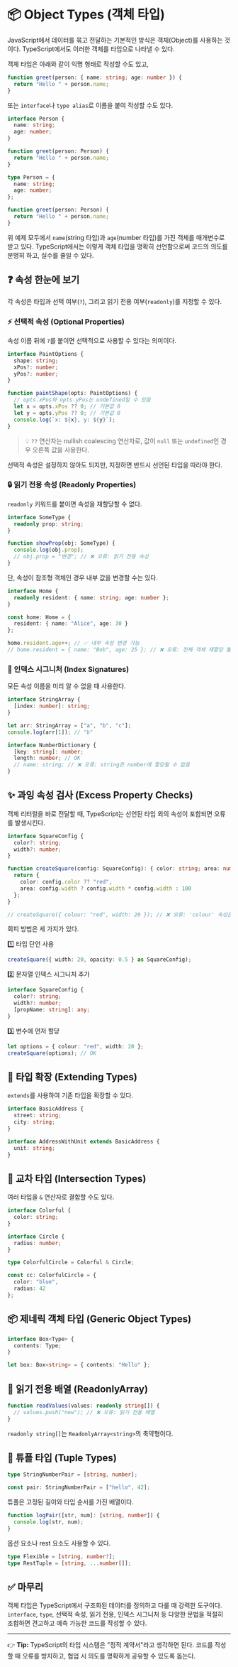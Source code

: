 
# 📦 Object Types (객체 타입)

JavaScript에서 데이터를 묶고 전달하는 기본적인 방식은 객체(Object)를 사용하는 것이다. TypeScript에서도 이러한 객체를 타입으로 나타낼 수 있다.

객체 타입은 아래와 같이 익명 형태로 작성할 수도 있고,

```ts
function greet(person: { name: string; age: number }) {
  return "Hello " + person.name;
}
```

또는 `interface`나 `type alias`로 이름을 붙여 작성할 수도 있다.

```ts
interface Person {
  name: string;
  age: number;
}

function greet(person: Person) {
  return "Hello " + person.name;
}
```

```ts
type Person = {
  name: string;
  age: number;
};

function greet(person: Person) {
  return "Hello " + person.name;
}
```

위 예제 모두에서 `name`(string 타입)과 `age`(number 타입)를 가진 객체를 매개변수로 받고 있다. TypeScript에서는 이렇게 객체 타입을 명확히 선언함으로써 코드의 의도를 분명히 하고, 실수를 줄일 수 있다.

## ❓ 속성 한눈에 보기

각 속성은 타입과 선택 여부(`?`), 그리고 읽기 전용 여부(`readonly`)를 지정할 수 있다.

### ⚡ 선택적 속성 (Optional Properties)

속성 이름 뒤에 `?`를 붙이면 선택적으로 사용할 수 있다는 의미이다.

```ts
interface PaintOptions {
  shape: string;
  xPos?: number;
  yPos?: number;
}

function paintShape(opts: PaintOptions) {
  // opts.xPos와 opts.yPos는 undefined일 수 있음
  let x = opts.xPos ?? 0; // 기본값 0
  let y = opts.yPos ?? 0; // 기본값 0
  console.log(`x: ${x}, y: ${y}`);
}
```

> 💡 `??` 연산자는 nullish coalescing 연산자로, 값이 `null` 또는 `undefined`인 경우 오른쪽 값을 사용한다.

선택적 속성은 설정하지 않아도 되지만, 지정하면 반드시 선언된 타입을 따라야 한다.

### 🔒 읽기 전용 속성 (Readonly Properties)

`readonly` 키워드를 붙이면 속성을 재할당할 수 없다.

```ts
interface SomeType {
  readonly prop: string;
}

function showProp(obj: SomeType) {
  console.log(obj.prop);
  // obj.prop = "변경"; // ❌ 오류: 읽기 전용 속성
}
```

단, 속성이 참조형 객체인 경우 내부 값을 변경할 수는 있다.

```ts
interface Home {
  readonly resident: { name: string; age: number };
}

const home: Home = {
  resident: { name: "Alice", age: 30 }
};

home.resident.age++; // ✅ 내부 속성 변경 가능
// home.resident = { name: "Bob", age: 25 }; // ❌ 오류: 전체 객체 재할당 불가
```

### 🔑 인덱스 시그니처 (Index Signatures)

모든 속성 이름을 미리 알 수 없을 때 사용한다.

```ts
interface StringArray {
  [index: number]: string;
}

let arr: StringArray = ["a", "b", "c"];
console.log(arr[1]); // "b"
```

```ts
interface NumberDictionary {
  [key: string]: number;
  length: number; // OK
  // name: string; // ❌ 오류: string은 number에 할당될 수 없음
}
```

## ✨ 과잉 속성 검사 (Excess Property Checks)

객체 리터럴을 바로 전달할 때, TypeScript는 선언된 타입 외의 속성이 포함되면 오류를 발생시킨다.

```ts
interface SquareConfig {
  color?: string;
  width?: number;
}

function createSquare(config: SquareConfig): { color: string; area: number } {
  return {
    color: config.color ?? "red",
    area: config.width ? config.width * config.width : 100
  };
}

// createSquare({ colour: "red", width: 20 }); // ❌ 오류: 'colour' 속성은 존재하지 않음
```

회피 방법은 세 가지가 있다.

1️⃣ 타입 단언 사용

```ts
createSquare({ width: 20, opacity: 0.5 } as SquareConfig);
```

2️⃣ 문자열 인덱스 시그니처 추가

```ts
interface SquareConfig {
  color?: string;
  width?: number;
  [propName: string]: any;
}
```

3️⃣ 변수에 먼저 할당

```ts
let options = { colour: "red", width: 20 };
createSquare(options); // OK
```

## 🧬 타입 확장 (Extending Types)

`extends`를 사용하여 기존 타입을 확장할 수 있다.

```ts
interface BasicAddress {
  street: string;
  city: string;
}

interface AddressWithUnit extends BasicAddress {
  unit: string;
}
```

## 🔗 교차 타입 (Intersection Types)

여러 타입을 `&` 연산자로 결합할 수도 있다.

```ts
interface Colorful {
  color: string;
}

interface Circle {
  radius: number;
}

type ColorfulCircle = Colorful & Circle;

const cc: ColorfulCircle = {
  color: "blue",
  radius: 42
};
```

## 📦 제네릭 객체 타입 (Generic Object Types)

```ts
interface Box<Type> {
  contents: Type;
}

let box: Box<string> = { contents: "Hello" };
```

## 🥗 읽기 전용 배열 (ReadonlyArray)

```ts
function readValues(values: readonly string[]) {
  // values.push("new"); // ❌ 오류: 읽기 전용 배열
}
```

`readonly string[]`는 `ReadonlyArray<string>`의 축약형이다.

## 🧾 튜플 타입 (Tuple Types)

```ts
type StringNumberPair = [string, number];

const pair: StringNumberPair = ["hello", 42];
```

튜플은 고정된 길이와 타입 순서를 가진 배열이다.

```ts
function logPair([str, num]: [string, number]) {
  console.log(str, num);
}
```

옵션 요소나 rest 요소도 사용할 수 있다.

```ts
type Flexible = [string, number?];
type RestTuple = [string, ...number[]];
```

## ✅ 마무리

객체 타입은 TypeScript에서 구조화된 데이터를 정의하고 다룰 때 강력한 도구이다. `interface`, `type`, 선택적 속성, 읽기 전용, 인덱스 시그니처 등 다양한 문법을 적절히 조합하면 견고하고 예측 가능한 코드를 작성할 수 있다.

---

👉 **Tip:** TypeScript의 타입 시스템은 "정적 계약서"라고 생각하면 된다. 코드를 작성할 때 오류를 방지하고, 협업 시 의도를 명확하게 공유할 수 있도록 돕는다.
